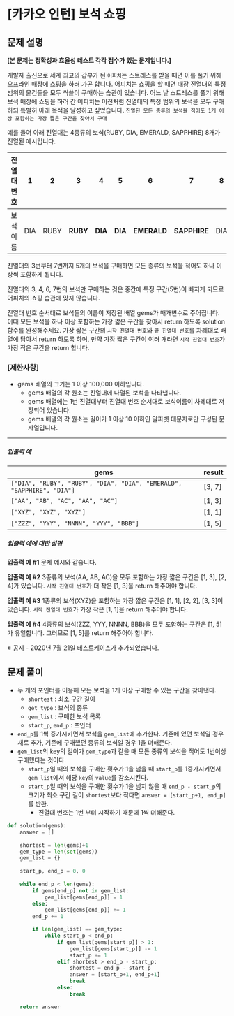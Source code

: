 # [카카오 인턴] 보석 쇼핑

## 문제 설명

**[본 문제는 정확성과 효율성 테스트 각각 점수가 있는 문제입니다.]**

개발자 출신으로 세계 최고의 갑부가 된 `어피치`는 스트레스를 받을 때면 이를 풀기 위해 오프라인 매장에 쇼핑을 하러 가곤 합니다.
어피치는 쇼핑을 할 때면 매장 진열대의 특정 범위의 물건들을 모두 싹쓸이 구매하는 습관이 있습니다.
어느 날 스트레스를 풀기 위해 보석 매장에 쇼핑을 하러 간 어피치는 이전처럼 진열대의 특정 범위의 보석을 모두 구매하되 특별히 아래 목적을 달성하고 싶었습니다.
`진열된 모든 종류의 보석을 적어도 1개 이상 포함하는 가장 짧은 구간을 찾아서 구매`

예를 들어 아래 진열대는 4종류의 보석(RUBY, DIA, EMERALD, SAPPHIRE) 8개가 진열된 예시입니다.

| 진열대 번호 | 1    | 2    | 3        | 4       | 5       | 6           | 7            | 8    |
| ----------- | ---- | ---- | -------- | ------- | ------- | ----------- | ------------ | ---- |
| 보석 이름   | DIA  | RUBY | **RUBY** | **DIA** | **DIA** | **EMERALD** | **SAPPHIRE** | DIA  |

진열대의 3번부터 7번까지 5개의 보석을 구매하면 모든 종류의 보석을 적어도 하나 이상씩 포함하게 됩니다.

진열대의 3, 4, 6, 7번의 보석만 구매하는 것은 중간에 특정 구간(5번)이 빠지게 되므로 어피치의 쇼핑 습관에 맞지 않습니다.

진열대 번호 순서대로 보석들의 이름이 저장된 배열 gems가 매개변수로 주어집니다. 이때 모든 보석을 하나 이상 포함하는 가장 짧은 구간을 찾아서 return 하도록 solution 함수를 완성해주세요.
가장 짧은 구간의 `시작 진열대 번호`와 `끝 진열대 번호`를 차례대로 배열에 담아서 return 하도록 하며, 만약 가장 짧은 구간이 여러 개라면 `시작 진열대 번호`가 가장 작은 구간을 return 합니다.

### **[제한사항]**

- gems 배열의 크기는 1 이상 100,000 이하입니다.
  - gems 배열의 각 원소는 진열대에 나열된 보석을 나타냅니다.
  - gems 배열에는 1번 진열대부터 진열대 번호 순서대로 보석이름이 차례대로 저장되어 있습니다.
  - gems 배열의 각 원소는 길이가 1 이상 10 이하인 알파벳 대문자로만 구성된 문자열입니다.

------

##### **입출력 예**

| gems                                                         | result |
| ------------------------------------------------------------ | ------ |
| `["DIA", "RUBY", "RUBY", "DIA", "DIA", "EMERALD", "SAPPHIRE", "DIA"]` | [3, 7] |
| `["AA", "AB", "AC", "AA", "AC"]`                             | [1, 3] |
| `["XYZ", "XYZ", "XYZ"]`                                      | [1, 1] |
| `["ZZZ", "YYY", "NNNN", "YYY", "BBB"]`                       | [1, 5] |

##### **입출력 예에 대한 설명**

**입출력 예 #1**
문제 예시와 같습니다.

**입출력 예 #2**
3종류의 보석(AA, AB, AC)을 모두 포함하는 가장 짧은 구간은 [1, 3], [2, 4]가 있습니다.
`시작 진열대 번호`가 더 작은 [1, 3]을 return 해주어야 합니다.

**입출력 예 #3**
1종류의 보석(XYZ)을 포함하는 가장 짧은 구간은 [1, 1], [2, 2], [3, 3]이 있습니다.
`시작 진열대 번호`가 가장 작은 [1, 1]을 return 해주어야 합니다.

**입출력 예 #4**
4종류의 보석(ZZZ, YYY, NNNN, BBB)을 모두 포함하는 구간은 [1, 5]가 유일합니다.
그러므로 [1, 5]를 return 해주어야 합니다.

※ 공지 - 2020년 7월 21일 테스트케이스가 추가되었습니다.



## 문제 풀이

- 두 개의 포인터를 이용해 모든 보석을 1개 이상 구매할 수 있는 구간을 찾아낸다.
  - `shortest` : 최소 구간 길이
  - `get_type` : 보석의 종류
  - `gem_list` : 구매한 보석 목록
  - `start_p`, `end_p` : 포인터
- `end_p`를 1씩 증가시키면서 보석을 `gem_list`에 추가한다. 기존에 있던 보석일 경우 새로 추가, 기존에 구매했던 종류의 보석일 경우 1을 더해준다.
- `gem_list`의 key의 길이가 `gem_type`과 같을 때 모든 종류의 보석을 적어도 1번이상 구매했다는 것이다.
  - `start_p`일 때의 보석을 구매한 횟수가 1을 넘을 때 `start_p`를 1증가시키면서 `gem_list`에서 해당 `key`의 `value`를 감소시킨다.
  - `start_p`일 때의 보석을 구매한 횟수가 1을 넘지 않을 때 `end_p - start_p`의 크기가 최소 구간 길이 `shortest`보다 작다면 `answer = [start_p+1, end_p]`를 반환.
    - 진열대 번호는 1번 부터 시작하기 때문에 1씩 더해준다.

```python
def solution(gems):
    answer = []
    
    shortest = len(gems)+1
    gem_type = len(set(gems))
    gem_list = {}
    
    start_p, end_p = 0, 0
    
    while end_p < len(gems):
        if gems[end_p] not in gem_list:
            gem_list[gems[end_p]] = 1
        else:
            gem_list[gems[end_p]] += 1
        end_p += 1

        if len(gem_list) == gem_type:
            while start_p < end_p:
                if gem_list[gems[start_p]] > 1:
                    gem_list[gems[start_p]] -= 1
                    start_p += 1
                elif shortest > end_p - start_p:
                    shortest = end_p - start_p
                    answer = [start_p+1, end_p+1]
                    break
                else:
                    break             

    return answer
